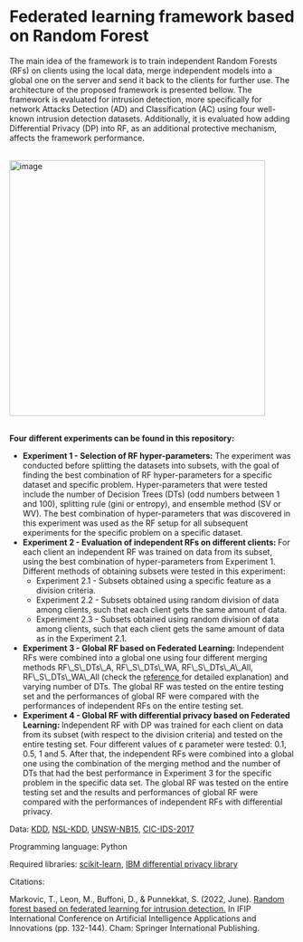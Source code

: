 # Federated learning framework based on Random Forest 


The main idea of the framework is to train independent Random Forests (RFs) on clients using the local data, merge independent models into a global one on the server and send it back to the clients for further use. The architecture of the proposed framework is presented bellow. The framework is evaluated for intrusion detection, more specifically for network Attacks Detection (AD) and Classification (AC) using four well-known intrusion detection datasets.  Additionally, it is evaluated how adding Differential Privacy (DP) into RF, as an additional protective mechanism, affects the framework performance. 

</br>
<img width="452" alt="image" src="https://github.com/vujicictijana/RF_FL/assets/9281983/199a21ff-642a-4548-ba72-f533c01fca3c">

</br>
</br>

<b>Four different experiments can be found in this repository:</b>
<ul>
  <li> <b>Experiment 1 - Selection of RF hyper-parameters:</b> The experiment was conducted before splitting the datasets into subsets, with the goal of finding the best combination of RF hyper-parameters for a specific dataset and specific problem. Hyper-parameters that were tested include the number of Decision Trees (DTs) (odd numbers between 1 and 100), splitting rule (gini or entropy), and ensemble method (SV or WV). The best combination of hyper-parameters that was discovered in this experiment was used as the RF setup for all subsequent experiments for the specific problem on a specific dataset.</li>
  <li> <b>Experiment 2 -  Evaluation of independent RFs on different clients: </b> For each client an independent RF was trained on data from its subset, using the best combination of hyper-parameters from Experiment 1. Different methods of obtaining subsets were tested in this experiment:
    <ul>
         <li> Experiment 2.1 - Subsets obtained using a specific feature as a division criteria.   </li>
          <li> Experiment 2.2 - Subsets obtained using random division of data among clients, such that each client gets the same amount of data.  </li>
          <li> Experiment 2.3 - Subsets obtained using random division of data among clients, such that each client gets the same amount of data as in the Experiment 2.1.</li>
    </ul>
  <li> <b>Experiment 3 -  Global RF based on Federated Learning: </b> Independent RFs were combined into a global one using four different merging methods RF\_S\_DTs\_A, RF\_S\_DTs\_WA, RF\_S\_DTs\_A\_All, RF\_S\_DTs\_WA\_All (check the <a href="https://drive.google.com/file/d/1E0BgUdOfqnj9UOrbwW4kRcRex4EFntNa/view"> reference </a> for detailed explanation) and varying number of DTs. The global RF was tested on the entire testing set and the performances of global RF were compared with the performances of independent RFs on the entire testing set.</li>
  <li>  <b>Experiment 4 -  Global RF with differential privacy based on Federated Learning: </b> Independent RF with DP was trained for each client on data from its subset (with respect to the division criteria) and tested on the entire testing set. Four different values of  &epsilon; parameter were tested: 0.1, 0.5, 1 and 5. After that, the 
    independent RFs were combined into a global one using the combination of the merging method and the number of DTs that had the best performance in Experiment 3 for the specific problem in the specific data set.     The global RF was tested on the entire testing set and the results and performances of global RF were compared with the performances of independent RFs with differential privacy. 
</ul>

Data: <a href="https://www.unb.ca/cic/datasets/nsl.html">KDD</a>, <a href="https://www.unb.ca/cic/datasets/nsl.html">NSL-KDD</a>, <a href="https://research.unsw.edu.au/projects/unsw-nb15-dataset">UNSW-NB15</a>, <a href="https://www.unb.ca/cic/datasets/ids-2017.html">CIC-IDS-2017</a>

Programming language: Python

Required libraries: <a href="https://scikit-learn.org/stable/">scikit-learn</a>, <a href="https://github.com/IBM/differential-privacy-library">IBM differential privacy library</a>


Citations:

Markovic, T., Leon, M., Buffoni, D., & Punnekkat, S. (2022, June). <a href="https://drive.google.com/file/d/1E0BgUdOfqnj9UOrbwW4kRcRex4EFntNa/view">Random forest based on federated learning for intrusion detection.</a> In IFIP International Conference on Artificial Intelligence Applications and Innovations (pp. 132-144). Cham: Springer International Publishing.

